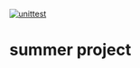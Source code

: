 [![unittest](https://github.com/anzschu/summerproject/actions/workflows/ci.yml/badge.svg?branch=testing&event=push)](https://github.com/anzschu/summerproject/actions/workflows/ci.yml)

# summer project
